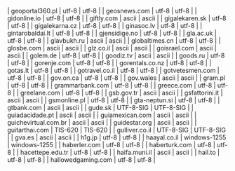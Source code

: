 | geoportal360.pl | utf-8 | utf-8 |
| geosnews.com | utf-8 | utf-8 |
| gidonline.io | utf-8 | utf-8 |
| giftly.com | ascii | ascii |
| gigalekaren.sk | utf-8 | utf-8 |
| gigalekarna.cz | utf-8 | utf-8 |
| ginasoc.lv | utf-8 | utf-8 |
| gintarobaldai.lt | utf-8 | utf-8 |
| gjensidige.no | utf-8 | utf-8 |
| gla.ac.uk | utf-8 | utf-8 |
| glavbukh.ru | ascii | ascii |
| globaltimes.cn | utf-8 | utf-8 |
| glosbe.com | ascii | ascii |
| glz.co.il | ascii | ascii |
| goisrael.com | ascii | ascii |
| golem.de | utf-8 | utf-8 |
| goodiz.tv | ascii | ascii |
| goods.ru | utf-8 | utf-8 |
| gorenje.com | utf-8 | utf-8 |
| gorentals.co.nz | utf-8 | utf-8 |
| gotas.lt | utf-8 | utf-8 |
| gotravel.co.il | utf-8 | utf-8 |
| gotvetesmen.com | utf-8 | utf-8 |
| gov.on.ca | utf-8 | utf-8 |
| gov.wales | ascii | ascii |
| gram.pl | utf-8 | utf-8 |
| grammarbank.com | utf-8 | utf-8 |
| greece.com | utf-8 | utf-8 |
| greelane.com | utf-8 | utf-8 |
| gsb.gov.tr | ascii | ascii |
| gsfattorini.it | ascii | ascii |
| gsmonline.pl | utf-8 | utf-8 |
| gta-neptun.si | utf-8 | utf-8 |
| gtbank.com | ascii | ascii |
| gude.sk | UTF-8-SIG | UTF-8-SIG |
| guiadacidade.pt | ascii | ascii |
| guiamexican.com | ascii | ascii |
| guichevirtual.com.br | ascii | ascii |
| guidestar.org | ascii | ascii |
| guitarthai.com | TIS-620 | TIS-620 |
| gulliver.co.il | UTF-8-SIG | UTF-8-SIG |
| gva.es | ascii | ascii |
| h1g.jp | utf-8 | utf-8 |
| haayal.co.il | windows-1255 | windows-1255 |
| haberler.com | utf-8 | utf-8 |
| haberturk.com | utf-8 | utf-8 |
| hacettepe.edu.tr | utf-8 | utf-8 |
| haifa.muni.il | ascii | ascii |
| hail.to | utf-8 | utf-8 |
| hallowedgaming.com | utf-8 | utf-8 |
